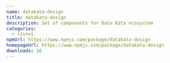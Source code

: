```yaml
---
name: datakata-design
title: datakata-design
description: Set of components for Data Kata ecosystem
categories:
  - css+ui
npmUrl: https://www.npmjs.com/package/datakata-design
homepageUrl: https://www.npmjs.com/package/datakata-design
downloads: 16
---
```

